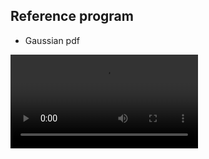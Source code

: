 ## Reference program
- Gaussian pdf
<video src= videos/Gaussianpdf_pipelined.mp4>

- Triangle pdf
<video src= videos/trianglepdf.mp4>

- Sine pdf
<video src= videos/sinepdf.mp4>

- Noisy pdf
<video src= videos/noisypdf.mp4>


## Summary

Pipeline stages:
1. Fetch
2. Decode
3. Execute
4. Memory
5. Writeback

General Idea: Add registers between each of the five stages

Distinguish signals: F,D,E,M,W to indicate which stage the signal has reached

Register file is written on falling edge of CLK

## Pipeline Hazards
1. Data Hazard
- Register value is not yet written back to register file
(a) Insert nops
(b) Forwarding
(c) Adding Hazard Unit

2. Control Hazard
- Next instruction not decided yet (caused by branch)
    beq, bne

## Sample
![image](https://user-images.githubusercontent.com/58468284/205861052-39326a98-bbf0-4428-95f8-4ff8f7ecbdb9.png)

## Task Distribution:
1. Registers + Control Unit(a)          - SD
2. Overall top module                   - YX
3. Data Hazard                          - ZE
4. Control Unit(b) + Control Hazard     - QJ
